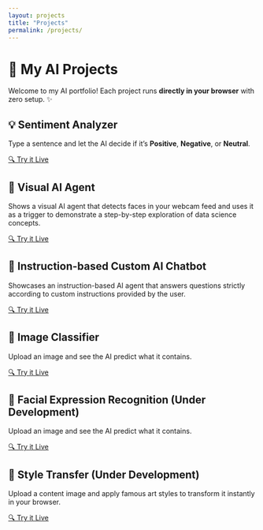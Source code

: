 ```yaml
---
layout: projects
title: "Projects"
permalink: /projects/
---
```


<div class="projects-container">

<h1> 🚀 My AI Projects </h1>
  <p>
    Welcome to my AI portfolio!  
    Each project runs <strong>directly in your browser</strong> with zero setup. ✨  
  </p>



<!-- ## 💡 Sentiment Analyzer -->
<div class="project-card fade-in-up">
  <h2>💡 Sentiment Analyzer</h2>
  <p>
    Type a sentence and let the AI decide if it’s
    <strong>Positive</strong>, <strong>Negative</strong>, or <strong>Neutral</strong>.
  </p>
  <a href="/home/projects/sentiment.html" class="btn">🔍 Try it Live</a>
</div>


<div class="project-card fade-in-up">
  <h2>📸 Visual AI Agent</h2>
  <p>
    Shows a visual AI agent that detects faces in your webcam feed and uses it as a trigger to demonstrate a step-by-step exploration of data science concepts. 
  </p>
  <a href="/home/projects/visual-agent-demo.html" class="btn">🔍 Try it Live</a>
</div>


<div class="project-card fade-in-up">
  <h2>📝 Instruction-based Custom AI Chatbot</h2>
  <p>
    Showcases an instruction-based AI agent that answers questions strictly according to custom instructions provided by the user. 
  </p>
  <a href="/home/projects/visual-agent-demo.html" class="btn">🔍 Try it Live</a>
</div>


<!-- You can add more projects in this format -->
<!-- ## 🎨 Coming Soon -->
<div class="project-card fade-in-up">
  <h2>🎨 Image Classifier</h2>
  <p>
    Upload an image and see the AI predict what it contains.  
  </p>
  <a href="/home/projects/image-classifier.html" class="btn">🔍 Try it Live</a>
</div>



<div class="project-card fade-in-up">
  <h2>🎨 Facial Expression Recognition (Under Development)</h2>
  <p>
    Upload an image and see the AI predict what it contains.  
  </p>
  <a href="/home/projects/facial-expression.html" class="btn">🔍 Try it Live</a>
</div>



<div class="project-card fade-in-up">
  <h2>🎨 Style Transfer (Under Development)</h2>
  <p>
    Upload a content image and apply famous art styles to transform it instantly in your browser.  
  </p>
  <a href="/home/projects/style-transfer.html" class="btn">🔍 Try it Live</a>
</div>

</div>
